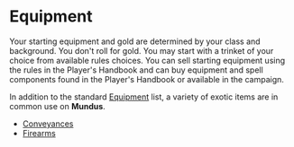 # Equipment

Your starting equipment and gold are determined by your class and background. You don't roll for gold. You may start with a trinket of your choice
from available rules choices. You can sell starting equipment using the rules in the Player's Handbook and can buy equipment and spell components found in the Player's Handbook or available in the campaign.

In addition to the standard [Equipment] list, a variety of exotic items are in common use on **Mundus**.

- [Conveyances](conveyances.md)
- [Firearms](firearms.md)

[Equipment]: https://www.dndbeyond.com/sources/basic-rules/equipment
